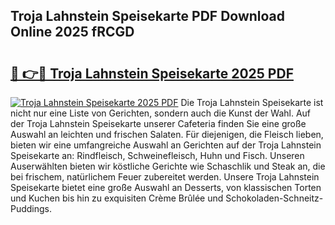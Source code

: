 ## Troja Lahnstein Speisekarte PDF Download Online 2025 fRCGD

# <h2><a href="http://gc8adm.nevu.top/?p=Troja+Lahnstein+Speisekarte">🔗 👉🔴 Troja Lahnstein Speisekarte 2025 PDF</a></h2>

[![Troja Lahnstein Speisekarte 2025 PDF](https://i.imgur.com/dBaPXMq.png)](http://gc8adm.nevu.top/?p=Troja+Lahnstein+Speisekarte)
Die Troja Lahnstein Speisekarte ist nicht nur eine Liste von Gerichten, sondern auch die Kunst der Wahl. Auf der Troja Lahnstein Speisekarte unserer Cafeteria finden Sie eine große Auswahl an leichten und frischen Salaten. Für diejenigen, die Fleisch lieben, bieten wir eine umfangreiche Auswahl an Gerichten auf der Troja Lahnstein Speisekarte an: Rindfleisch, Schweinefleisch, Huhn und Fisch. Unseren Auserwählten bieten wir köstliche Gerichte wie Schaschlik und Steak an, die bei frischem, natürlichem Feuer zubereitet werden. Unsere Troja Lahnstein Speisekarte bietet eine große Auswahl an Desserts, von klassischen Torten und Kuchen bis hin zu exquisiten Crème Brûlée und Schokoladen-Schneitz-Puddings.
